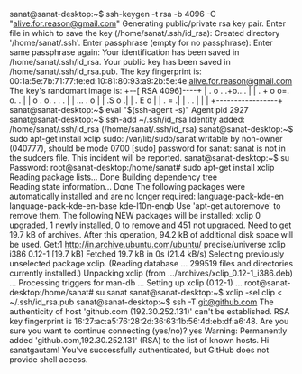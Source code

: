 sanat@sanat-desktop:~$ ssh-keygen -t rsa -b 4096 -C "alive.for.reason@gmail.com"
Generating public/private rsa key pair.
Enter file in which to save the key (/home/sanat/.ssh/id_rsa): 
Created directory '/home/sanat/.ssh'.
Enter passphrase (empty for no passphrase): 
Enter same passphrase again: 
Your identification has been saved in /home/sanat/.ssh/id_rsa.
Your public key has been saved in /home/sanat/.ssh/id_rsa.pub.
The key fingerprint is:
00:1a:5e:7b:71:77:fe:ed:10:81:80:93:a9:2b:5e:4e alive.for.reason@gmail.com
The key's randomart image is:
+--[ RSA 4096]----+
|  . o . .+o....  |
| . + o o=. o.  . |
|  o . o. .  . .  |
|     ...     . o |
|       .S     o .|
|    . E        o |
|   . =          .|
|    . .          |
|                 |
+-----------------+
sanat@sanat-desktop:~$ eval "$(ssh-agent -s)"
Agent pid 2927
sanat@sanat-desktop:~$ ssh-add ~/.ssh/id_rsa
Identity added: /home/sanat/.ssh/id_rsa (/home/sanat/.ssh/id_rsa)
sanat@sanat-desktop:~$ sudo apt-get install xclip
sudo: /var/lib/sudo/sanat writable by non-owner (040777), should be mode 0700
[sudo] password for sanat: 
sanat is not in the sudoers file.  This incident will be reported.
sanat@sanat-desktop:~$ su
Password: 
root@sanat-desktop:/home/sanat# sudo apt-get install xclip
Reading package lists... Done
Building dependency tree       
Reading state information... Done
The following packages were automatically installed and are no longer required:
  language-pack-kde-en language-pack-kde-en-base kde-l10n-engb
Use 'apt-get autoremove' to remove them.
The following NEW packages will be installed:
  xclip
0 upgraded, 1 newly installed, 0 to remove and 451 not upgraded.
Need to get 19.7 kB of archives.
After this operation, 94.2 kB of additional disk space will be used.
Get:1 http://in.archive.ubuntu.com/ubuntu/ precise/universe xclip i386 0.12-1 [19.7 kB]
Fetched 19.7 kB in 0s (21.4 kB/s)
Selecting previously unselected package xclip.
(Reading database ... 299519 files and directories currently installed.)
Unpacking xclip (from .../archives/xclip_0.12-1_i386.deb) ...
Processing triggers for man-db ...
Setting up xclip (0.12-1) ...
root@sanat-desktop:/home/sanat# su sanat
sanat@sanat-desktop:~$ xclip -sel clip < ~/.ssh/id_rsa.pub
sanat@sanat-desktop:~$ ssh -T git@github.com
The authenticity of host 'github.com (192.30.252.131)' can't be established.
RSA key fingerprint is 16:27:ac:a5:76:28:2d:36:63:1b:56:4d:eb:df:a6:48.
Are you sure you want to continue connecting (yes/no)? yes
Warning: Permanently added 'github.com,192.30.252.131' (RSA) to the list of known hosts.
Hi sanatgautam! You've successfully authenticated, but GitHub does not provide shell access.
